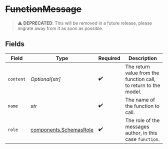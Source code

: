# ~~FunctionMessage~~

> :warning: **DEPRECATED**: This will be removed in a future release, please migrate away from it as soon as possible.


## Fields

| Field                                                            | Type                                                             | Required                                                         | Description                                                      |
| ---------------------------------------------------------------- | ---------------------------------------------------------------- | ---------------------------------------------------------------- | ---------------------------------------------------------------- |
| `content`                                                        | *Optional[str]*                                                  | :heavy_check_mark:                                               | The return value from the function call, to return to the model. |
| `name`                                                           | *str*                                                            | :heavy_check_mark:                                               | The name of the function to call.                                |
| `role`                                                           | [components.SchemasRole](../../models/components/schemasrole.md) | :heavy_check_mark:                                               | The role of the messages author, in this case `function`.        |